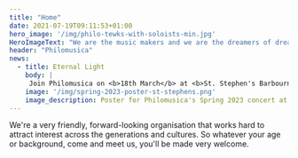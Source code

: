 ```yaml
---
title: "Home"
date: 2021-07-19T09:11:53+01:00
hero_image: '/img/philo-tewks-with-soloists-min.jpg'
HeroImageText: "We are the music makers and we are the dreamers of dreams"
header: "Philomusica"
news:
  - title: Eternal Light
    body: |
     Join Philomusica on <b>18th March</b> at <b>St. Stephen's Barbourne, Worcester</b> and <b>1 April</b> at <b>Holy Trinity Church, Longlevens, Gloucester</b> for a programme of British Music. The programme includes Howard Goodall's Eternal Light, Parry's I was Glad, Vaughan Williams' Toward The Unknown Region and Elgar's Great is the Lord. Please check out our [upcoming concerts page](/concerts/upcoming.html) for more details. Tickets are available [here](/tickets.html). We look forward to seeing you there!
    image: '/img/spring-2023-poster-st-stephens.png'
    image_description: Poster for Philomusica's Spring 2023 concert at St Stephen's Barbourne
---
```

We're a very friendly, forward-looking organisation that works hard to attract interest across the generations and cultures. So whatever your age or background, come and meet us, you'll be made very welcome.
